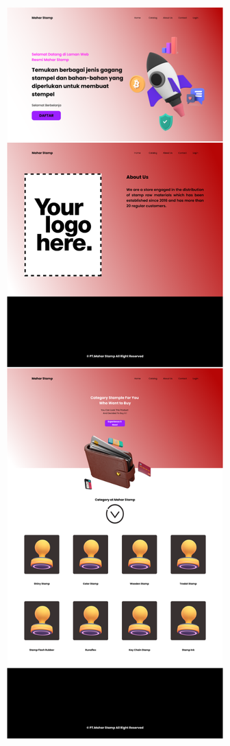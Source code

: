 <p align="center"> 
  <img src="assets/Frame 1.png"/>
  <img src="assets/about_us.png"/>
  <img src="assets/Category.png"/>
</p>

